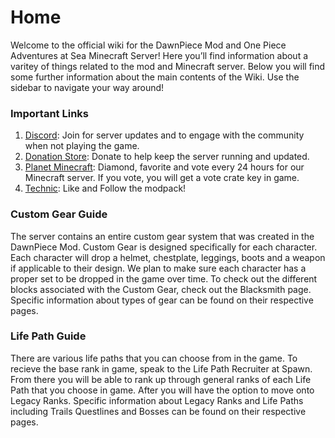 # Home

Welcome to the official wiki for the DawnPiece Mod and One Piece Adventures at Sea Minecraft Server! Here you’ll find information about a varitey of things related to the mod and Minecraft server. Below you will find some further information about the main contents of the Wiki. Use the sidebar to navigate your way around!

### Important Links

1. [Discord](https://discord.gg/c4sHKmZAre): Join for server updates and to engage with the community when not playing the game.
2. [Donation Store](https://adventures-at-sea.tebex.io/): Donate to help keep the server running and updated.
3. [Planet Minecraft](https://www.planetminecraft.com/server/one-piece-adventures-at-sea-6697662/): Diamond, favorite and vote every 24 hours for our Minecraft server. If you vote, you will get a vote crate key in game.
4. [Technic](https://www.technicpack.net/modpack/craft-piece-online-one-piece.1915511): Like and Follow the modpack!

### Custom Gear Guide

The server contains an entire custom gear system that was created in the DawnPiece Mod. Custom Gear is designed specifically for each character. Each character will drop a helmet, chestplate, leggings, boots and a weapon if applicable to their design. We plan to make sure each character has a proper set to be dropped in the game over time. To check out the different blocks associated with the Custom Gear, check out the Blacksmith page. Specific information about types of gear can be found on their respective pages.

### Life Path Guide

There are various life paths that you can choose from in the game. To recieve the base rank in game, speak to the Life Path Recruiter at Spawn. From there you will be able to rank up through general ranks of each Life Path that you choose in game. After you will have the option to move onto Legacy Ranks. Specific information about Legacy Ranks and Life Paths including Trails Questlines and Bosses can be found on their respective pages. 
